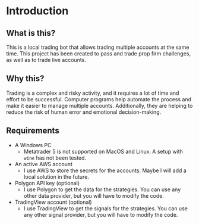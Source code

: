
# Introduction

## What is this?

This is a local trading bot that allows trading multiple accounts at the same time.
This project has been created to pass and trade prop firm challenges, as well as to trade live accounts.

## Why this?

Trading is a complex and risky activity, and it requires a lot of time and effort to be successful.
Computer programs help automate the process and make it easier to manage multiple accounts.
Additionally, they are helping to reduce the risk of human error and emotional decision-making.

## Requirements

* A Windows PC
  * Metatrader 5 is not supported on MacOS and Linux. A setup with `wine` has not been tested.
* An active AWS account
  * I use AWS to store the secrets for the accounts. Maybe I will add a local solution in the future.
* Polygon API key (optional)
  * I use Polygon to get the data for the strategies. You can use any other data provider, but you will have to modify the code.
* TradingView account (optional)
  * I use TradingView to get the signals for the strategies. You can use any other signal provider, but you will have to modify the code.
